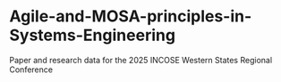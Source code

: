 # Agile-and-MOSA-principles-in-Systems-Engineering
Paper and research data for the 2025 INCOSE Western States Regional Conference
